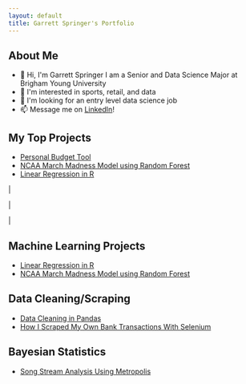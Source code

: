 ```yaml
---
layout: default
title: Garrett Springer's Portfolio
---
```

## About Me

* 👋 Hi, I'm Garrett Springer I am a Senior and Data Science Major at Brigham Young University
* 👀 I'm interested in sports, retail, and data
* 💞️ I'm looking for an entry level data science job
* 📫 Message me on [LinkedIn](https://www.linkedin.com/in/garrett-m-springer)!

## My Top Projects

* [Personal Budget Tool](./posts/budget-findings/budget-findings.md)
* [NCAA March Madness Model using Random Forest](posts\ncaa-basketball-model\ncaa-basketball-model.md)
* [Linear Regression in R](posts\linear-regression-in-r\linear-regression-in-r.md)

|

|

|

## Machine Learning Projects

* [Linear Regression in R](posts\linear-regression-in-r\linear-regression-in-r.md)
* [NCAA March Madness Model using Random Forest](posts\ncaa-basketball-model\ncaa-basketball-model.md)

## Data Cleaning/Scraping

* [Data Cleaning in Pandas](posts\data-cleaning\data-cleaning.md)
* [How I Scraped My Own Bank Transactions With Selenium](posts\bank-account-scraping\bank-account-scraping.md)

## Bayesian Statistics

* [Song Stream Analysis Using Metropolis](posts\song-tempo-analysis\song-tempo-analysis-bayes.md)
